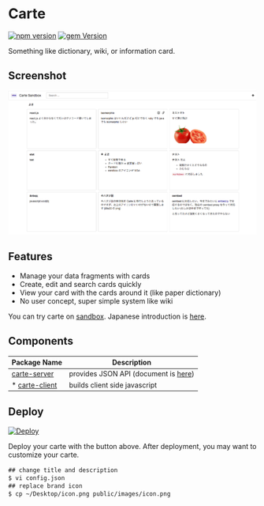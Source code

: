 # Carte

[![npm version](https://badge.fury.io/js/carte-client.svg)](http://badge.fury.io/js/carte-client)
[![gem Version](https://badge.fury.io/rb/carte-server.svg)](http://badge.fury.io/rb/carte-server)

Something like dictionary, wiki, or information card.

## Screenshot

![](screenshot.png)

## Features

* Manage your data fragments with cards
* Create, edit and search cards quickly
* View your card with the cards around it (like paper dictionary)
* No user concept, super simple system like wiki

You can try carte on [sandbox](http://carte-sandbox.herokuapp.com/#/).
Japanese introduction is [here](http://tily.tumblr.com/post/117678137942/carte).

## Components

| Package Name | Description |
|--------------|-------------|
| [carte-server](https://rubygems.org/gems/carte-server)     | provides JSON API (document is [here](https://github.com/tily/carte/wiki/API))  |
* [carte-client](https://www.npmjs.com/package/carte-client) | builds client side javascript         |
 
## Deploy

[![Deploy](https://www.herokucdn.com/deploy/button.png)](https://heroku.com/deploy?template=https://github.com/tily/carte-sandbox)

Deploy your carte with the button above. After deployment, you may want to customize your carte.

```
## change title and description
$ vi config.json
## replace brand icon
$ cp ~/Desktop/icon.png public/images/icon.png 
```

